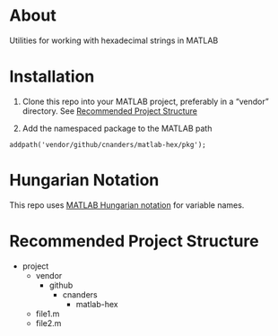 # About

Utilities for working with hexadecimal strings in MATLAB

# Installation

1. Clone this repo into your MATLAB project, preferably in a “vendor” directory. See [Recommended Project Structure](#project-structure)

2. Add the namespaced package to the MATLAB path

```
addpath('vendor/github/cnanders/matlab-hex/pkg');
```

# Hungarian Notation

This repo uses [MATLAB Hungarian notation](https://github.com/cnanders/matlab-hungarian) for variable names.  

<a name="project-structure"></a>
# Recommended Project Structure

- project
	- vendor
		- github
			- cnanders	
				- matlab-hex
	- file1.m
	- file2.m